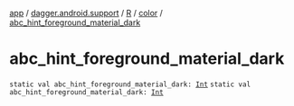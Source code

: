 [app](../../../index.md) / [dagger.android.support](../../index.md) / [R](../index.md) / [color](index.md) / [abc_hint_foreground_material_dark](./abc_hint_foreground_material_dark.md)

# abc_hint_foreground_material_dark

`static val abc_hint_foreground_material_dark: `[`Int`](https://kotlinlang.org/api/latest/jvm/stdlib/kotlin/-int/index.html)
`static val abc_hint_foreground_material_dark: `[`Int`](https://kotlinlang.org/api/latest/jvm/stdlib/kotlin/-int/index.html)